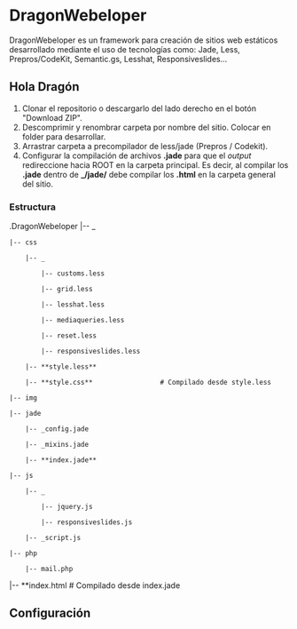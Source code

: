 # DragonWebeloper
DragonWebeloper es un framework para creación de sitios web estáticos desarrollado mediante el uso de tecnologías como: Jade, Less, Prepros/CodeKit, Semantic.gs, Lesshat, Responsiveslides...

## Hola Dragón

1.  Clonar el repositorio o descargarlo del lado derecho en el botón "Download ZIP".
2.  Descomprimir y renombrar carpeta por nombre del sitio. Colocar en folder para desarrollar.
3.  Arrastrar carpeta a precompilador de less/jade (Prepros / Codekit).
4.  Configurar la compilación de archivos **.jade** para que el *output* redireccione hacia ROOT en la carpeta principal. Es decir, al compilar los **.jade** dentro de **_/jade/** debe compilar los **.html** en la carpeta general del sitio.


### Estructura

.DragonWebeloper
|-- _


    |-- css

        |-- _

            |-- customs.less

            |-- grid.less

            |-- lesshat.less

            |-- mediaqueries.less

            |-- reset.less

            |-- responsiveslides.less

        |-- **style.less**

        |-- **style.css**                 # Compilado desde style.less

    |-- img

    |-- jade

        |-- _config.jade

        |-- _mixins.jade

        |-- **index.jade**

    |-- js

        |-- _

            |-- jquery.js

            |-- responsiveslides.js

        |-- _script.js

    |-- php

        |-- mail.php

|-- **index.html                          # Compilado desde index.jade


## Configuración

##
